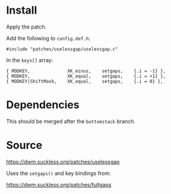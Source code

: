 # Install

Apply the patch.

Add the following to `config.def.h`:

```
#include "patches/uselessgap/uselessgap.c"
```

In the `keys[]` array:

```
{ MODKEY,              XK_minus,    setgaps,    {.i = -1} },
{ MODKEY,              XK_equal,    setgaps,    {.i = +1} },
{ MODKEY|ShiftMask,    XK_equal,    setgaps,    {.i = 0} },
```

# Dependencies

This should be merged after the `bottomstack` branch.

# Source

https://dwm.suckless.org/patches/uselessgap

Uses the  `setgaps()` and key bindings from:

https://dwm.suckless.org/patches/fullgaps

